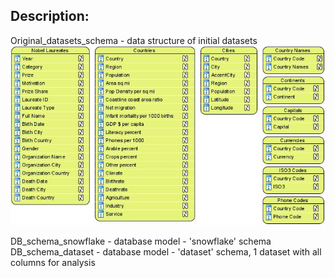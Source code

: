 ## Description:
Original_datasets_schema - data structure of initial datasets<br>
![Original datasets schema](https://github.com/alex-krasnova/data_engineering/blob/main/step1_create_db_structure/Original_datasets_schema.jpg)

DB_schema_snowflake - database model - 'snowflake' schema<br>
DB_schema_dataset - database model - 'dataset' schema, 1 dataset with all columns for analysis<br>

